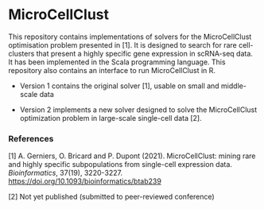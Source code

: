 # MicroCellClust

This repository contains implementations of solvers for the MicroCellClust optimisation problem presented in [1]. It is designed to search for rare cell-clusters that present a highly specific gene expression in scRNA-seq data. It has been implemented in the Scala programming language. This repository also contains an interface to run MicroCellClust in R.

* Version 1 contains the original solver [1], usable on small and middle-scale data

* Version 2 implements a new solver designed to solve the MicroCellClust optimization problem in large-scale single-cell data [2].



### References

[1] A. Gerniers, O. Bricard and P. Dupont (2021). MicroCellClust: mining rare and highly specific subpopulations from single-cell expression data. *Bioinformatics*, 37(19), 3220-3227. https://doi.org/10.1093/bioinformatics/btab239

[2] Not yet published (submitted to peer-reviewed conference)

